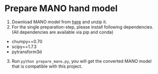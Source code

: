 # Prepare MANO hand model

1. Download MANO model from [here](https://mano.is.tue.mpg.de/) and unzip it.
2. For the single preparation-step, please install following dependencies. (All dependencies are available via pip and conda)

- chumpy==0.70
- scipy==1.7.3
- pytransform3d

3. Run `python prepare_mano.py`, you will get the converted MANO model that is compatible with this project.
